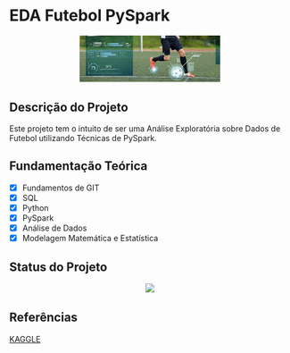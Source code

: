 # EDA Futebol PySpark

<p align="center">
  <img src = './img01.jpeg' width = '50%'>
</p>

## Descrição do Projeto

Este projeto tem o intuito de ser uma Análise Exploratória sobre Dados de Futebol utilizando Técnicas de PySpark.

## Fundamentação Teórica

- [x] Fundamentos de GIT
- [x] SQL
- [x] Python
- [x] PySpark
- [x] Análise de Dados 
- [x] Modelagem Matemática e Estatística

## Status do Projeto

<p align="center">
<img src="http://img.shields.io/static/v1?label=STATUS&message=DESENVOLVIMENTO&color=GREEN&style=for-the-badge"/>
</p>

## Referências

[KAGGLE](https://www.kaggle.com/competitions/jvm000001/overview)



